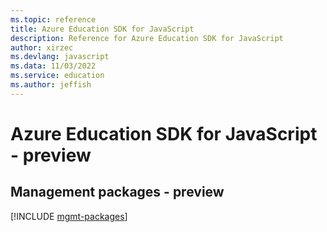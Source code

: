 ```yaml
---
ms.topic: reference
title: Azure Education SDK for JavaScript
description: Reference for Azure Education SDK for JavaScript
author: xirzec
ms.devlang: javascript
ms.data: 11/03/2022
ms.service: education
ms.author: jeffish
---
```

# Azure Education SDK for JavaScript - preview

## Management packages - preview
[!INCLUDE [mgmt-packages](education-mgmt-index.md)]